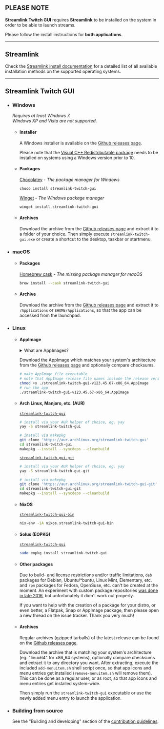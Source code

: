 ## PLEASE NOTE

**Streamlink Twitch GUI** requires **Streamlink** to be installed on the system in order to be able to launch streams.

Please follow the install instructions for **both applications**.


---


## Streamlink

Check the [Streamlink install documentation][streamlink-install] for a detailed list of all available installation methods on the supported operating systems.


---


## Streamlink Twitch GUI

- ### Windows

  *Requires at least Windows 7.*  
  *Windows XP and Vista are not supported.*

  - #### Installer

    A Windows installer is available on the [Github releases page][streamlink-twitch-gui-releases].

    Please note that the [Visual C++ Redistributable package][vc-redist] needs to be installed on systems using a Windows version prior to 10.

  - #### Packages

    [Chocolatey][chocolatey-streamlink-twitch-gui] - *The package manager for Windows*

    ```bash
    choco install streamlink-twitch-gui
    ```

    [Winget][winget-streamlink-twitch-gui] - *The Windows package manager*

    ```bash
    winget install streamlink-twitch-gui
    ```

  - #### Archives

    Download the archive from the [Github releases page][streamlink-twitch-gui-releases] and extract it to a folder of your choice. Then simply execute `streamlink-twitch-gui.exe` or create a shortcut to the desktop, taskbar or startmenu.

- ### macOS

  - #### Packages

    [Homebrew cask][homebrew-streamlink-twitch-gui] - *The missing package manager for macOS*

    ```bash
    brew install --cask streamlink-twitch-gui
    ```

  - #### Archive

    Download the archive from the [Github releases page][streamlink-twitch-gui-releases] and extract it to `/Applications` or `$HOME/Applications`, so that the app can be accessed from the launchpad.

- ### Linux

  - #### AppImage

    <details>
    <summary>What are AppImages?</summary>
    AppImages are portable apps which are independent of the distro and package management. No root permissons are required for installing and no files need to be manually extracted from a compressed tarball, just set the executable flag on the AppImage file and run it, either from the command line shell or graphical file browser.

    Note: Check out [AppImageLauncher][appimagelauncher], which automates the setup and system integration of AppImages. AppImageLauncher may also be available via your distro's package management.
    </details>

    Download the AppImage which matches your system's architecture from the [Github releases page][streamlink-twitch-gui-releases] and optionally compare checksums.

    ```bash
    # make AppImage file executable
    # note that AppImage release file names include the release version
    chmod +x ./streamlink-twitch-gui-v123.45.67-x86_64.AppImage
    # run the app
    ./streamlink-twitch-gui-v123.45.67-x86_64.AppImage
    ```

  - #### Arch Linux, Manjaro, etc. (AUR)

    [`streamlink-twitch-gui`][aur-streamlink-twitch-gui]

    ```bash
    # install via your AUR helper of choice, eg. yay
    yay -S streamlink-twitch-gui

    # install via makepkg
    git clone 'https://aur.archlinux.org/streamlink-twitch-gui'
    cd streamlink-twitch-gui
    makepkg --install --syncdeps --cleanbuild
    ```

    [`streamlink-twitch-gui-git`][aur-streamlink-twitch-gui-git]

    ```bash
    # install via your AUR helper of choice, eg. yay
    yay -S streamlink-twitch-gui-git

    # install via makepkg
    git clone 'https://aur.archlinux.org/streamlink-twitch-gui-git'
    cd streamlink-twitch-gui-git
    makepkg --install --syncdeps --cleanbuild
    ```

  - #### NixOS

    [`streamlink-twitch-gui-bin`][nixos-streamlink-twitch-gui-bin]

    ```bash
    nix-env -iA nixos.streamlink-twitch-gui-bin
    ```

  - #### Solus (EOPKG)

    [`streamlink-twitch-gui`][eopkg-streamlink-twitch-gui]

    ```bash
    sudo eopkg install streamlink-twitch-gui
    ```

  - #### Other packages

    Due to build- and license restrictions and/or traffic limitations, `deb` packages for Debian, Ubuntu/*buntu, Linux Mint, Elementary, etc. and `rpm` packages for Fedora, OpenSuse, etc. can't be created at the moment. An experiment with custom package repositories [was done in late 2016][custom-package-repo-experiment], but unfortunately it didn't work out properly.

    If you want to help with the creation of a package for your distro, or even better, a Flatpak, Snap or AppImage package, then please open a new thread on the issue tracker. Thank you very much!

  - #### Archives

    Regular archives (gzipped tarballs) of the latest release can be found on the [Github releases page][streamlink-twitch-gui-releases].

    Download the archive that is matching your system's architecture (eg. "linux64" for x86_64 systems), optionally compare checksums and extract it to any directory you want. After extracting, execute the included `add-menuitem.sh` shell script once, so that app icons and menu entries get installed (`remove-menuitem.sh` will remove them). This can be done as a regular user, or as root, so that app icons and menu entries get installed system-wide.

    Then simply run the `streamlink-twitch-gui` executable or use the newly added menu entry to launch the application.

- ### Building from source

  See the "Building and developing" section of the [contribution guidelines][source-streamlink-twitch-gui].


[streamlink-install]: https://streamlink.github.io/install.html "Streamlink installation"
[streamlink-releases]: https://github.com/streamlink/streamlink/releases "Streamlink releases"
[streamlink-twitch-gui-releases]: https://github.com/streamlink/streamlink-twitch-gui/releases "Streamlink Twitch GUI releases"
[vc-redist]: https://www.microsoft.com/en-us/download/details.aspx?id=48145 "Visual C++ Redistributable"
[source-streamlink-twitch-gui]: https://github.com/streamlink/streamlink-twitch-gui/blob/master/CONTRIBUTING.md#developing-and-building "Building Streamlink Twitch GUI"
[chocolatey-streamlink-twitch-gui]: https://chocolatey.org/packages/streamlink-twitch-gui "Streamlink Twitch GUI chocolatey package"
[winget-streamlink-twitch-gui]: https://github.com/microsoft/winget-pkgs/tree/master/manifests/s/Streamlink/StreamlinkTwitchGui "Streamlink Twitch GUI winget package"
[homebrew-streamlink-twitch-gui]: https://formulae.brew.sh/cask/streamlink-twitch-gui "Streamlink Twitch GUI homebrew cask"
[aur-streamlink-twitch-gui]: https://aur.archlinux.org/packages/streamlink-twitch-gui "Streamlink Twitch GUI AUR stable package"
[aur-streamlink-twitch-gui-git]: https://aur.archlinux.org/packages/streamlink-twitch-gui-git "Streamlink Twitch GUI AUR development package"
[nixos-streamlink-twitch-gui-bin]: https://search.nixos.org/packages?show=streamlink-twitch-gui-bin&query=streamlink "Streamlink Twitch GUI NixOS binary package"
[eopkg-streamlink-twitch-gui]: https://dev.getsol.us/source/streamlink-twitch-gui/ "Streamlink Twitch GUI Solus package"
[custom-package-repo-experiment]: https://github.com/streamlink/streamlink-twitch-gui/pull/319
[appimagelauncher]: https://github.com/TheAssassin/AppImageLauncher
